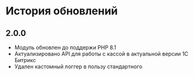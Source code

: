 # История обновлений

## 2.0.0

- Модуль обновлен до поддержи PHP 8.1
- Актуализировано API для работы с кассой в актуальной версии 1С Битрикс
- Удален кастомный логгер в пользу стандартного
